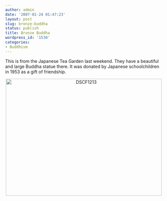 ```yaml
---
author: admin
date: '2007-01-24 01:47:23'
layout: post
slug: bronze-buddha
status: publish
title: Bronze Buddha
wordpress_id: '1530'
categories:
- Buddhism
---
```

This is from the Japanese Tea Garden last weekend. They have a beautiful and large Buddha statue there. It was donated by Japanese schoolchildren in 1953 as a gift of friendship.
<p align="center"><a href="http://www.flickr.com/photos/albill/365244726/" title="Photo Sharing"><img src="http://farm1.static.flickr.com/186/365244726_dc5c9a8b30.jpg" alt="DSCF1213" height="375" width="500" /></a></p>

